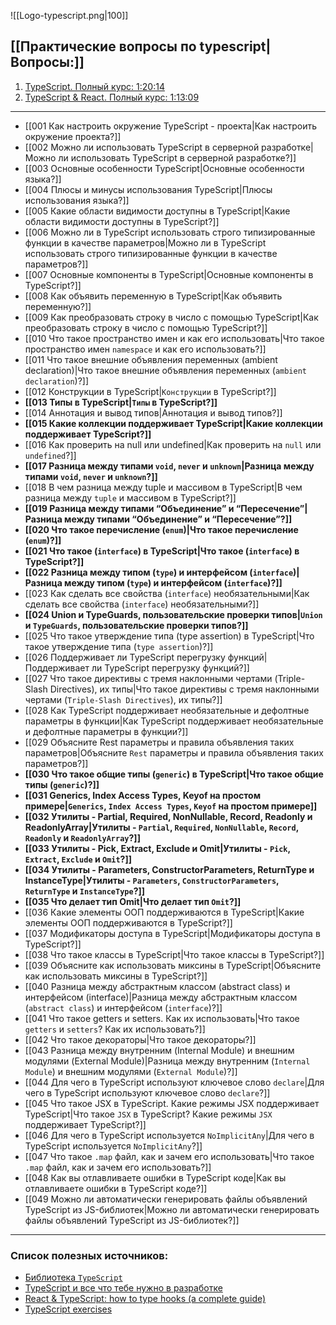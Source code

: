 ![[Logo-typescript.png|100]]

## [[Практические вопросы по typescript|Вопросы:]]

1. [TypeScript. Полный курс: 1:20:14](https://www.youtube.com/watch?v=5QnZ9AyDW6c&list=PLNkWIWHIRwMFKmmIPVaCPpusgloMMgxN2&index=10)
2. [TypeScript & React. Полный курс: 1:13:09](https://www.youtube.com/watch?v=xL-a5Tox7Qw&list=PLNkWIWHIRwMFKmmIPVaCPpusgloMMgxN2&index=11)

___

* [[001 Как настроить окружение TypeScript - проекта|Как настроить окружение проекта?]]
* [[002 Можно ли использовать TypeScript в серверной разработке|Можно ли использовать TypeScript в серверной разработке?]]
* [[003 Основные особенности TypeScript|Основные особенности языка?]]
* [[004 Плюсы и минусы использования TypeScript|Плюсы использования языка?]]
* [[005 Какие области видимости доступны в TypeScript|Какие области видимости доступны в TypeScript?]]
* [[006 Можно ли в TypeScript использовать строго типизированные функции в качестве параметров|Можно ли в TypeScript использовать строго типизированные функции в качестве параметров?]]
* [[007 Основные компоненты в TypeScript|Основные компоненты в TypeScript?]]
* [[008 Как объявить переменную в TypeScript|Как объявить переменную?]]
* [[009 Как преобразовать строку в число с помощью TypeScript|Как преобразовать строку в число с помощью TypeScript?]]
* [[010 Что такое пространство имен и как его использовать|Что такое пространство имен `namespace` и как его использовать?]]
* [[011 Что такое внешние объявления переменных (ambient declaration)|Что такое внешние объявления переменных (`ambient declaration`)?]]
* [[012 Конструкции в TypeScript|`Конструкции` в TypeScript?]]
* **[[013 Типы в TypeScript|`Типы` в TypeScript?]]**
* [[014 Аннотация и вывод типов|Аннотация и вывод типов?]]
* **[[015 Какие коллекции поддерживает TypeScript|Какие коллекции поддерживает TypeScript?]]**
* [[016 Как проверить на null или undefined|Как проверить на `null` или `undefined`?]]
* **[[017 Разница между типами `void`, `never` и `unknown`|Разница между типами `void`, `never` и `unknown`?]]**
* [[018 В чем разница между tuple и массивом в TypeScript|В чем разница между `tuple` и массивом в TypeScript?]]
* **[[019 Разница между типами “Объединение” и “Пересечение”|Разница между типами “Объединение” и “Пересечение”?]]**
* **[[020 Что такое перечисление (`enum`)|Что такое перечисление (`enum`)?]]**
* **[[021 Что такое (`interface`) в TypeScript|Что такое (`interface`) в TypeScript?]]**
* **[[022 Разница между типом (`type`) и интерфейсом (`interface`)|Разница между типом (`type`) и интерфейсом (`interface`)?]]**
* [[023 Как сделать все свойства (`interface`) необязательными|Как сделать все свойства (`interface`) необязательными?]]
* **[[024 Union и TypeGuards, пользовательские проверки типов|`Union` и `TypeGuards`, пользовательские проверки типов?]]**
* [[025 Что такое утверждение типа (type assertion) в TypeScript|Что такое утверждение типа (`type assertion`)?]]
* [[026 Поддерживает ли TypeScript перегрузку функций|Поддерживает ли TypeScript перегрузку функций?]]
* [[027 Что такое директивы с тремя наклонными чертами (Triple-Slash Directives), их типы|Что такое директивы с тремя наклонными чертами (`Triple-Slash Directives`), их типы?]]
* [[028 Как TypeScript поддерживает необязательные и дефолтные параметры в функции|Как TypeScript поддерживает необязательные и дефолтные параметры в функции?]]
* [[029 Объясните Rest параметры и правила объявления таких параметров|Объясните `Rest` параметры и правила объявления таких параметров?]]
* **[[030 Что такое общие типы (`generic`) в TypeScript|Что такое общие типы (`generic`)?]]**
* **[[031 Generics, Index Access Types, Keyof на простом примере|`Generics`, `Index Access Types`, `Keyof` на простом примере]]**
* **[[032 Утилиты - Partial, Required, NonNullable, Record, Readonly и ReadonlyArray|Утилиты - `Partial`, `Required`, `NonNullable`, `Record`, `Readonly` и `ReadonlyArray`?]]**
* **[[033 Утилиты - Pick, Extract, Exclude и Omit|Утилиты - `Pick`, `Extract`, `Exclude` и `Omit`?]]**
* **[[034 Утилиты - Parameters, ConstructorParameters, ReturnType и InstanceType|Утилиты - `Parameters`, `ConstructorParameters`, `ReturnType` и `InstanceType`?]]**
* **[[035 Что делает тип Omit|Что делает тип `Omit`?]]**
* [[036 Какие элементы ООП поддерживаются в TypeScript|Какие элементы ООП поддерживаются в TypeScript?]]
* [[037 Модификаторы доступа в TypeScript|Модификаторы доступа в TypeScript?]]
* [[038 Что такое классы в TypeScript|Что такое классы в TypeScript?]]
* [[039 Объясните как использовать миксины в TypeScript|Объясните как использовать миксины в TypeScript?]]
* [[040 Разница между абстрактным классом (abstract class) и интерфейсом (interface)|Разница между абстрактным классом (`abstract class`) и интерфейсом (`interface`)?]]
* [[041 Что такое getters и setters. Как их использовать|Что такое `getters` и `setters`? Как их использовать?]]
* [[042 Что такое декораторы|Что такое декораторы?]]
* [[043 Разница между внутренним (Internal Module) и внешним модулями (External Module)|Разница между внутренним (`Internal Module`) и внешним модулями (`External Module`)?]]
* [[044 Для чего в TypeScript используют ключевое слово `declare`|Для чего в TypeScript используют ключевое слово `declare`?]]
* [[045 Что такое JSX в TypeScript. Какие режимы JSX поддерживает TypeScript|Что такое `JSX` в TypeScript? Какие режимы `JSX` поддерживает TypeScript?]]
* [[046 Для чего в TypeScript используется `NoImplicitAny`|Для чего в TypeScript используется `NoImplicitAny`?]]
* [[047 Что такое `.map` файл, как и зачем его использовать|Что такое `.map` файл, как и зачем его использовать?]]
* [[048 Как вы отлавливаете ошибки в TypeScript коде|Как вы отлавливаете ошибки в TypeScript коде?]]
* [[049 Можно ли автоматически генерировать файлы объявлений TypeScript из JS-библиотек|Можно ли автоматически генерировать файлы объявлений TypeScript из JS-библиотек?]]

___
### Список полезных источников:

* [Библиотека `TypeScript`](https://scriptdev.ru/guide/)
* [TypeScript и все что тебе нужно в разработке](https://habr.com/ru/articles/762902/)
* [React & TypeScript: how to type hooks (a complete guide)](https://devtrium.com/posts/react-typescript-how-to-type-hooks)
* [TypeScript exercises](https://typescript-exercises.github.io/)